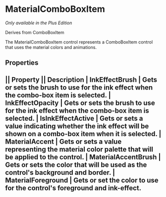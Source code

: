 # MaterialComboBoxItem
_Only available in the Plus Edition_

Derives from ComboBoxItem

The MaterialComboBoxItem control represents a ComboBoxItem control that uses the material colors and animations.

## Properties
|| Property || Description
| InkEffectBrush | Gets or sets the brush to use for the ink effect when the combo-box item is selected.
| InkEffectOpacity | Gets or sets the brush to use for the ink effect when the combo-box item is selected.
| IsInkEffectActive | Gets or sets a value indicating whether the ink effect will be shown on a combo-box item when it is selected.
| MaterialAccent | Gets or sets a value representing the material color palette that will be applied to the control.
| MaterialAccentBrush | Gets or sets the color that will be used as the control's background and border.
| MaterialForeground | Gets or set the color to use for the control's foreground and ink-effect.
---
